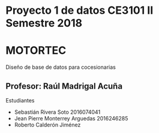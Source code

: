 # Proyecto 1 de datos CE3101 II Semestre 2018
# MOTORTEC
Diseño de base de datos para cocesionarias
## Profesor: Raúl Madrigal Acuña
Estudiantes
+ Sebastián Rivera Soto 2016074041
+ Jean Pierre Monterrey Arguedas 2016246285
+ Roberto Calderón Jiménez
